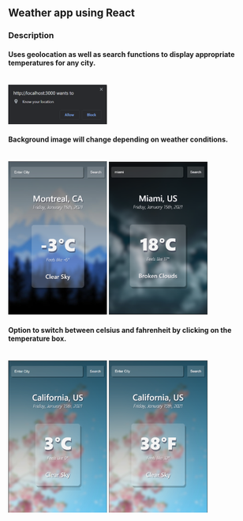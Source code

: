 ## Weather app using React 

### Description <br/>
#### Uses geolocation as well as search functions to display appropriate temperatures for any city.
<br />

<img width='200' src='./src/assets/screenshots/geolocation.png' /> 

<br />

#### Background image will change depending on weather conditions.

<br />

<img width='200' src='./src/assets/screenshots/sc1.png' />
<img width='200' src='./src/assets/screenshots/sc2.png' />

<br />

#### Option to switch between celsius and fahrenheit by clicking on the temperature box.

<br />

<img width='200' src='./src/assets/screenshots/sc4.png' />
<img width='200' src='./src/assets/screenshots/sc3.png' />

<br />
